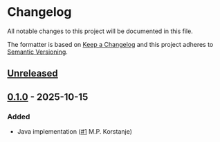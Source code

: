 # Changelog

All notable changes to this project will be documented in this file.

The formatter is based on [Keep a Changelog](https://keepachangelog.com/en/1.0.0/)
and this project adheres to [Semantic Versioning](https://semver.org/spec/v2.0.0.html).

## [Unreleased]

## [0.1.0] - 2025-10-15
### Added
- Java implementation ([#1](https://github.com/cucumber/usage-formatter/pull/1) M.P. Korstanje)

[Unreleased]: https://github.com/cucumber/usage-formatter/compare/v0.1.0...HEAD
[0.1.0]: https://github.com/cucumber/usage-formatter/compare/f21831df98c5e57a53950a92b068df8321e45bce...v0.1.0

